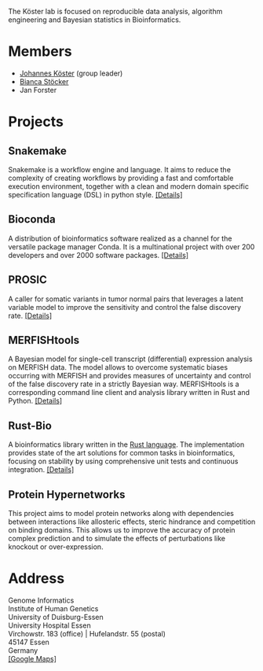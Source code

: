 The Köster lab is focused on reproducible data analysis, algorithm engineering and Bayesian statistics in Bioinformatics.


# Members

* [Johannes Köster](https://johanneskoester.bitbucket.io) (group leader)
* [Bianca Stöcker](http://genomeinformatics.uni-due.de/people/bianca-stocker)
* Jan Forster



# Projects

## Snakemake

Snakemake is a workflow engine and language. It aims to reduce the complexity of creating workflows by providing a fast and comfortable execution environment, together with a clean and modern domain specific specification language (DSL) in python style. [[Details]](https://snakemake.bitbucket.io)

## Bioconda

A distribution of bioinformatics software realized as a channel for the versatile package manager Conda. It is a multinational project with over 200 developers and over 2000 software packages. [[Details]](https://bioconda.github.io)

## PROSIC

A caller for somatic variants in tumor normal pairs that leverages a latent variable model to improve the sensitivity and control the false discovery rate. [[Details]](https://prosic.github.io)

## MERFISHtools

A Bayesian model for single-cell transcript (differential) expression analysis on MERFISH data. The model allows to overcome systematic biases occurring with MERFISH and provides measures of uncertainty and control of the false discovery rate in a strictly Bayesian way. MERFISHtools is a corresponding command line client and analysis library written in Rust and Python. [[Details]](https://merfishtools.github.io)

## Rust-Bio

A bioinformatics library written in the [Rust language](https://rust-lang.org). The implementation provides state of the art solutions for common tasks in bioinformatics, focusing on stability by using comprehensive unit tests and continuous integration. [[Details]](https://rust-bio.github.io)


## Protein Hypernetworks

This project aims to model protein networks along with dependencies between interactions like allosteric effects, steric hindrance and competition on binding domains. This allows us to improve the accuracy of protein complex prediction and to simulate the effects of perturbations like knockout or over-expression.


# Address
Genome Informatics  
Institute of Human Genetics  
University of Duisburg-Essen  
University Hospital Essen  
Virchowstr. 183 (office) | Hufelandstr. 55 (postal)  
45147 Essen  
Germany  
[[Google Maps]](https://goo.gl/maps/hz5D7dc2tD32)
